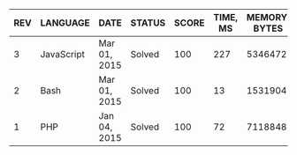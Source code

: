 | REV | LANGUAGE | DATE | STATUS | SCORE | TIME, MS | MEMORY, BYTES | IN RANKING | UNIQUE | RANKING POINTS |
|-----|----------|------|--------|-------|----------|---------------|------------|--------|----------------|
| 3 | JavaScript | Mar 01, 2015 | Solved | 100 | 227 | 5346472 | yes | yes | 30.102 |
| 2 | Bash | Mar 01, 2015 | Solved | 100 | 13 | 1531904 | yes | yes | 33.698 |
| 1 | PHP | Jan 04, 2015 | Solved | 100 | 72 | 7118848 | yes | yes | 28.933 |
